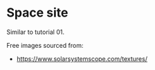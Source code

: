 # Space site

Similar to tutorial 01.

Free images sourced from:
* https://www.solarsystemscope.com/textures/